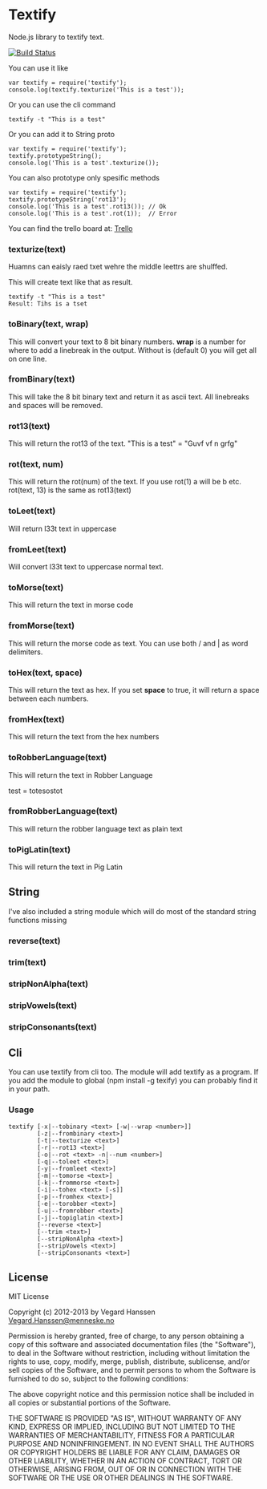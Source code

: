 # Textify

Node.js library to textify text.

[![Build Status](https://travis-ci.org/flogvit/textify.png)](https://travis-ci.org/flogvit/textify)

You can use it like

	var textify = require('textify');
	console.log(textify.texturize('This is a test'));
	
Or you can use the cli command
	
	textify -t "This is a test"

Or you can add it to String proto

	var textify = require('textify');
	textify.prototypeString();
	console.log('This is a test'.texturize());
	
You can also prototype only spesific methods

	var textify = require('textify');
	textify.prototypeString('rot13');
	console.log('This is a test'.rot13()); // Ok
	console.log('This is a test'.rot(1));  // Error


You can find the trello board at: [Trello](https://trello.com/board/node-anagram/50e04535a776c1812d001d07)

### texturize(text)

Huamns can eaisly raed txet wehre the middle leettrs are shulffed.

This will create text like that as result.

	textify -t "This is a test"
	Result: Tihs is a tset

### toBinary(text, wrap)

This will convert your text to 8 bit binary numbers. **wrap** is a number for where
to add a linebreak in the output. Without is (default 0) you will get all on one line.

### fromBinary(text)

This will take the 8 bit binary text and return it as ascii text. All linebreaks and
spaces will be removed.

### rot13(text)

This will return the rot13 of the text. "This is a test" = "Guvf vf n grfg"

### rot(text, num)

This will return the rot(num) of the text. If you use rot(1) a will be b etc.
rot(text, 13) is the same as rot13(text)

### toLeet(text)

Will return l33t text in uppercase

### fromLeet(text)

Will convert l33t text to uppercase normal text.

### toMorse(text)

This will return the text in morse code

### fromMorse(text)

This will return the morse code as text. You can use both / and | as word delimiters.

### toHex(text, space)

This will return the text as hex. If you set **space** to true, it will return a space
between each numbers.

### fromHex(text)

This will return the text from the hex numbers

### toRobberLanguage(text)

This will return the text in Robber Language

test = totesostot

### fromRobberLanguage(text)

This will return the robber language text as plain text

### toPigLatin(text)

This will return the text in Pig Latin

## String

I've also included a string module which will do most of the standard string functions missing

### reverse(text)
### trim(text)
### stripNonAlpha(text)
### stripVowels(text)
### stripConsonants(text)

## Cli

You can use textify from cli too. The module will add textify as a program. If you add the
module to global (npm install -g texify) you can probably find it in your path.

### Usage


	textify [-x|--tobinary <text> [-w|--wrap <number>]] 
	        [-z|--frombinary <text>]
	        [-t|--texturize <text>]
	        [-r|--rot13 <text>]
	        [-o|--rot <text> -n|--num <number>]
	        [-q|--toleet <text>]
	        [-y|--fromleet <text>]
	        [-m|--tomorse <text>]
	        [-k|--frommorse <text>]
	        [-i|--tohex <text> [-s]]
	        [-p|--fromhex <text>]
	        [-e|--torobber <text>]
	        [-u|--fromrobber <text>]
	        [-j|--topiglatin <text>]
	        [--reverse <text>]
	        [--trim <text>]
	        [--stripNonAlpha <text>]
	        [--stripVowels <text>]
	        [--stripConsonants <text>]

## License

MIT License

Copyright (c) 2012-2013 by Vegard Hanssen <Vegard.Hanssen@menneske.no>

Permission is hereby granted, free of charge, to any person obtaining a copy of this software and associated documentation files (the "Software"), to deal in the Software without restriction, including without limitation the rights to use, copy, modify, merge, publish, distribute, sublicense, and/or sell copies of the Software, and to permit persons to whom the Software is furnished to do so, subject to the following conditions:

The above copyright notice and this permission notice shall be included in all copies or substantial portions of the Software.

THE SOFTWARE IS PROVIDED "AS IS", WITHOUT WARRANTY OF ANY KIND, EXPRESS OR IMPLIED, INCLUDING BUT NOT LIMITED TO THE WARRANTIES OF MERCHANTABILITY, FITNESS FOR A PARTICULAR PURPOSE AND NONINFRINGEMENT. IN NO EVENT SHALL THE AUTHORS OR COPYRIGHT HOLDERS BE LIABLE FOR ANY CLAIM, DAMAGES OR OTHER LIABILITY, WHETHER IN AN ACTION OF CONTRACT, TORT OR OTHERWISE, ARISING FROM, OUT OF OR IN CONNECTION WITH THE SOFTWARE OR THE USE OR OTHER DEALINGS IN THE SOFTWARE.